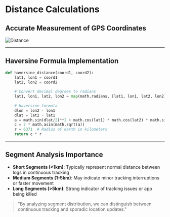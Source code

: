 # Distance Calculations

## Accurate Measurement of GPS Coordinates

![Distance](https://cdn.pixabay.com/photo/2016/10/28/11/57/tic-tac-toe-1777859_1280.jpg)

---

## Haversine Formula Implementation

```python
def haversine_distance(coord1, coord2):
    lat1, lon1 = coord1
    lat2, lon2 = coord2
    
    # Convert decimal degrees to radians
    lat1, lon1, lat2, lon2 = map(math.radians, [lat1, lon1, lat2, lon2])
    
    # Haversine formula
    dlon = lon2 - lon1
    dlat = lat2 - lat1
    a = math.sin(dlat/2)**2 + math.cos(lat1) * math.cos(lat2) * math.sin(dlon/2)**2
    c = 2 * math.asin(math.sqrt(a))
    r = 6371  # Radius of earth in kilometers
    return c * r
```

---

## Segment Analysis Importance

* **Short Segments (<1km)**: Typically represent normal distance between logs in continuous tracking
* **Medium Segments (1-5km)**: May indicate minor tracking interruptions or faster movement
* **Long Segments (>5km)**: Strong indicator of tracking issues or app being killed

> "By analyzing segment distribution, we can distinguish between continuous tracking and sporadic location updates." 